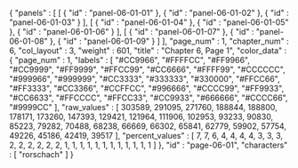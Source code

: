 {
  "panels" : [
    [
      {
        "id" : "panel-06-01-01"
      },
      {
        "id" : "panel-06-01-02"
      },
      {
        "id" : "panel-06-01-03"
      }
    ],
    [
      {
        "id" : "panel-06-01-04"
      },
      {
        "id" : "panel-06-01-05"
      },
      {
        "id" : "panel-06-01-06"
      }
    ],
    [
      {
        "id" : "panel-06-01-07"
      },
      {
        "id" : "panel-06-01-08"
      },
      {
        "id" : "panel-06-01-09"
      }
    ]
  ],
  "page_num" : 1,
  "chapter_num" : 6,
  "col_layout" : 3,
  "weight" : 601,
  "title" : "Chapter 6, Page 1",
  "color_data" : {
    "page_num" : 1,
    "labels" : [
      "#CC9966",
      "#FFFFCC",
      "#FF9966",
      "#CC9999",
      "#FF9999",
      "#FFCC99",
      "#CC6666",
      "#FFFF99",
      "#CCCCCC",
      "#999966",
      "#999999",
      "#CC3333",
      "#333333",
      "#330000",
      "#FFCC66",
      "#FF3333",
      "#CC3366",
      "#CCFFCC",
      "#996666",
      "#CCCC99",
      "#FF9933",
      "#CC6633",
      "#FFCCCC",
      "#FFCC33",
      "#CC9933",
      "#666666",
      "#CCCC66",
      "#9999CC"
    ],
    "raw_values" : [
      303589,
      291095,
      271760,
      188844,
      188800,
      178171,
      173260,
      147393,
      129421,
      121964,
      111906,
      102953,
      93233,
      90830,
      85223,
      79282,
      70488,
      68238,
      66669,
      66302,
      65841,
      62779,
      59902,
      57754,
      49226,
      45186,
      42419,
      39517
    ],
    "percent_values" : [
      7,
      7,
      6,
      4,
      4,
      4,
      4,
      3,
      3,
      3,
      2,
      2,
      2,
      2,
      2,
      2,
      1,
      1,
      1,
      1,
      1,
      1,
      1,
      1,
      1,
      1,
      1,
      1
    ]
  },
  "id" : "page-06-01",
  "characters" : [
    "rorschach"
  ]
}
